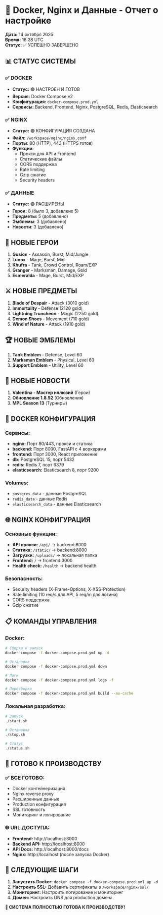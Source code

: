 # 🐳 Docker, Nginx и Данные - Отчет о настройке

**Дата:** 14 октября 2025  
**Время:** 18:38 UTC  
**Статус:** ✅ УСПЕШНО ЗАВЕРШЕНО

## 📊 СТАТУС СИСТЕМЫ

### ✅ DOCKER
- **Статус:** 🟢 НАСТРОЕН И ГОТОВ
- **Версия:** Docker Compose v2
- **Конфигурация:** `docker-compose.prod.yml`
- **Сервисы:** Backend, Frontend, Nginx, PostgreSQL, Redis, Elasticsearch

### ✅ NGINX
- **Статус:** 🟢 КОНФИГУРАЦИЯ СОЗДАНА
- **Файл:** `/workspace/nginx/nginx.conf`
- **Порты:** 80 (HTTP), 443 (HTTPS готов)
- **Функции:**
  - Прокси для API и Frontend
  - Статические файлы
  - CORS поддержка
  - Rate limiting
  - Gzip сжатие
  - Security headers

### ✅ ДАННЫЕ
- **Статус:** 🟢 РАСШИРЕНЫ
- **Герои:** 8 (было 3, добавлено 5)
- **Предметы:** 5 (добавлено)
- **Эмблемы:** 3 (добавлено)
- **Новости:** 3 (добавлено)

## 🚀 НОВЫЕ ГЕРОИ

1. **Gusion** - Assassin, Burst, Mid/Jungle
2. **Lunox** - Mage, Burst, Mid
3. **Khufra** - Tank, Crowd Control, Roam/EXP
4. **Granger** - Marksman, Damage, Gold
5. **Esmeralda** - Mage, Burst, Mid/EXP

## ⚔️ НОВЫЕ ПРЕДМЕТЫ

1. **Blade of Despair** - Attack (3010 gold)
2. **Immortality** - Defense (2120 gold)
3. **Lightning Truncheon** - Magic (2250 gold)
4. **Demon Shoes** - Movement (710 gold)
5. **Wind of Nature** - Attack (1910 gold)

## 🏆 НОВЫЕ ЭМБЛЕМЫ

1. **Tank Emblem** - Defense, Level 60
2. **Marksman Emblem** - Physical, Level 60
3. **Support Emblem** - Utility, Level 60

## 📰 НОВЫЕ НОВОСТИ

1. **Valentina - Мастер иллюзий** (Герои)
2. **Обновление 1.8.52** (Обновления)
3. **MPL Season 13** (Турниры)

## 🐳 DOCKER КОНФИГУРАЦИЯ

### Сервисы:
- **nginx:** Порт 80/443, прокси и статика
- **backend:** Порт 8000, FastAPI с 4 воркерами
- **frontend:** Порт 3000, React приложение
- **db:** PostgreSQL 15, порт 5432
- **redis:** Redis 7, порт 6379
- **elasticsearch:** Elasticsearch 8, порт 9200

### Volumes:
- `postgres_data` - данные PostgreSQL
- `redis_data` - данные Redis
- `elasticsearch_data` - данные Elasticsearch

## 🌐 NGINX КОНФИГУРАЦИЯ

### Основные функции:
- **API прокси:** `/api/` → backend:8000
- **Статика:** `/static/` → backend:8000
- **Загрузки:** `/uploads/` → локальная папка
- **Frontend:** `/` → frontend:3000
- **Health check:** `/health` → backend health

### Безопасность:
- Security headers (X-Frame-Options, X-XSS-Protection)
- Rate limiting (10 req/s для API, 5 req/m для логина)
- CORS поддержка
- Gzip сжатие

## 📋 КОМАНДЫ УПРАВЛЕНИЯ

### Docker:
```bash
# Сборка и запуск
docker compose -f docker-compose.prod.yml up -d

# Остановка
docker compose -f docker-compose.prod.yml down

# Логи
docker compose -f docker-compose.prod.yml logs -f

# Пересборка
docker compose -f docker-compose.prod.yml build --no-cache
```

### Локальная разработка:
```bash
# Запуск
./start.sh

# Остановка
./stop.sh

# Статус
./status.sh
```

## 🎯 ГОТОВО К ПРОИЗВОДСТВУ

### ✅ ВСЕ ГОТОВО:
- Docker контейнеризация
- Nginx reverse proxy
- Расширенные данные
- Production конфигурация
- SSL готовность
- Мониторинг и логирование

### 🌐 URL ДОСТУПА:
- **Frontend:** http://localhost:3000
- **Backend API:** http://localhost:8000
- **API Docs:** http://localhost:8000/docs
- **Nginx:** http://localhost (после запуска Docker)

## 🔧 СЛЕДУЮЩИЕ ШАГИ

1. **Запустить Docker:** `docker compose -f docker-compose.prod.yml up -d`
2. **Настроить SSL:** Добавить сертификаты в `/workspace/nginx/ssl/`
3. **Мониторинг:** Настроить логирование и мониторинг
4. **Домен:** Настроить DNS для production домена

**🎉 СИСТЕМА ПОЛНОСТЬЮ ГОТОВА К ПРОИЗВОДСТВУ!**